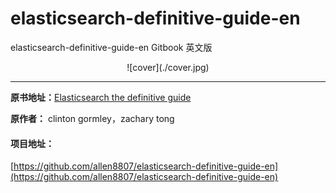 # elasticsearch-definitive-guide-en
elasticsearch-definitive-guide-en Gitbook 英文版
<center>![cover](./cover.jpg)</center>

----------------------------------------

**原书地址：**[Elasticsearch the definitive guide](https://github.com/elasticsearch/elasticsearch-definitive-guide)

**原作者：** clinton gormley，zachary tong

#### 项目地址：

[https://github.com/allen8807/elasticsearch-definitive-guide-en](https://github.com/allen8807/elasticsearch-definitive-guide-en)

